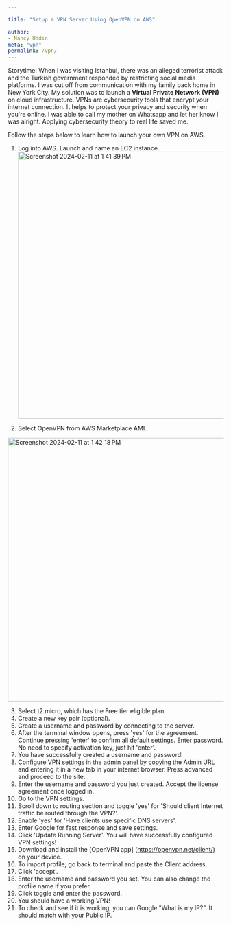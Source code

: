 ```yaml
---

title: "Setup a VPN Server Using OpenVPN on AWS"

author:
- Nancy Uddin
meta: "vpn"
permalink: /vpn/
---
```

 

Storytime: When I was visiting Istanbul, there was an alleged terrorist attack and the Turkish government responded by restricting social media platforms. I was cut off from communication with my family back home in New York City. My solution was to launch a **Virtual Private Network (VPN)** on cloud infrastructure. VPNs are cybersecurity tools that encrypt your internet connection. It helps to protect your privacy and security when you're online. I was able to call my mother on Whatsapp and let her know I was alright. Applying cybersecurity theory to real life saved me. 

Follow the steps below to learn how to launch your own VPN on AWS. 

1. Log into AWS. Launch and name an EC2 instance.
   <img width="622" alt="Screenshot 2024-02-11 at 1 41 39 PM" src="https://github.com/nancyuddin/nancyuddin.github.io/assets/119987538/cbc872f6-5d5f-4d5d-a2e0-1d6054b0873d">

2. Select OpenVPN from AWS Marketplace AMI.
<img width="614" alt="Screenshot 2024-02-11 at 1 42 18 PM" src="https://github.com/nancyuddin/nancyuddin.github.io/assets/119987538/4ceb24f8-763c-4ff0-8de0-745aebd6d8fd">

   
3. Select t2.micro, which has the Free tier eligible plan.
5. Create a new key pair (optional).
6. Create a username and password by connecting to the server.
7. After the terminal window opens, press 'yes' for the agreement. Continue pressing 'enter' to confirm all default settings. Enter password. No need to specify activation key, just hit 'enter'.
8. You have successfully created a username and password!
9. Configure VPN settings in the admin panel by copying the Admin URL and entering it in a new tab in your internet browser. Press advanced and proceed to the site.
10. Enter the username and password you just created. Accept the license agreement once logged in.
11. Go to the VPN settings.
12. Scroll down to routing section and toggle 'yes' for 'Should client Internet traffic be routed through the VPN?'.
13. Enable 'yes' for 'Have clients use specific DNS servers'.
14. Enter Google for fast response and save settings.
15. Click 'Update Running Server'. You will have successfully configured VPN settings!
16. Download and install the [OpenVPN app] (https://openvpn.net/client/) on your device.
17. To import profile, go back to terminal and paste the Client address.
18. Click 'accept'.
19. Enter the username and password you set. You can also change the profile name if you prefer.
20. Click toggle and enter the password.
21. You should have a working VPN!
22. To check and see if it is working, you can Google "What is my IP?". It should match with your Public IP. 

